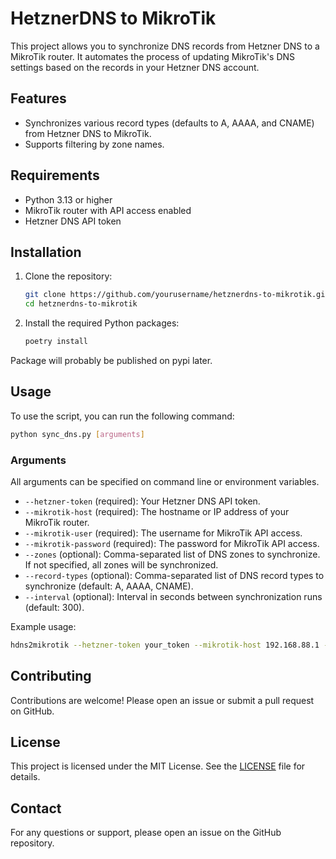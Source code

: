 # HetznerDNS to MikroTik

This project allows you to synchronize DNS records from Hetzner DNS to a MikroTik router. It automates the process of updating MikroTik's DNS settings based on the records in your Hetzner DNS account.

## Features

- Synchronizes various record types (defaults to A, AAAA, and CNAME) from Hetzner DNS to MikroTik.
- Supports filtering by zone names.

## Requirements

- Python 3.13 or higher
- MikroTik router with API access enabled
- Hetzner DNS API token

## Installation

1. Clone the repository:

    ```sh
    git clone https://github.com/yourusername/hetznerdns-to-mikrotik.git
    cd hetznerdns-to-mikrotik
    ```

2. Install the required Python packages:

    ```sh
    poetry install
    ```

Package will probably be published on pypi later.

## Usage

To use the script, you can run the following command:

```sh
python sync_dns.py [arguments]
```

### Arguments

All arguments can be specified on command line or environment variables.

- `--hetzner-token` (required): Your Hetzner DNS API token.
- `--mikrotik-host` (required): The hostname or IP address of your MikroTik router.
- `--mikrotik-user` (required): The username for MikroTik API access.
- `--mikrotik-password` (required): The password for MikroTik API access.
- `--zones` (optional): Comma-separated list of DNS zones to synchronize. If not specified, all zones will be synchronized.
- `--record-types` (optional): Comma-separated list of DNS record types to synchronize (default: A, AAAA, CNAME).
- `--interval` (optional): Interval in seconds between synchronization runs (default: 300).

Example usage:

```sh
hdns2mikrotik --hetzner-token your_token --mikrotik-host 192.168.88.1 --mikrotik-user admin --mikrotik-password your_password --zones example.com,example.org --record-types A,AAAA --interval 600
```

## Contributing

Contributions are welcome! Please open an issue or submit a pull request on GitHub.

## License

This project is licensed under the MIT License. See the [LICENSE](LICENSE) file for details.

## Contact

For any questions or support, please open an issue on the GitHub repository.

